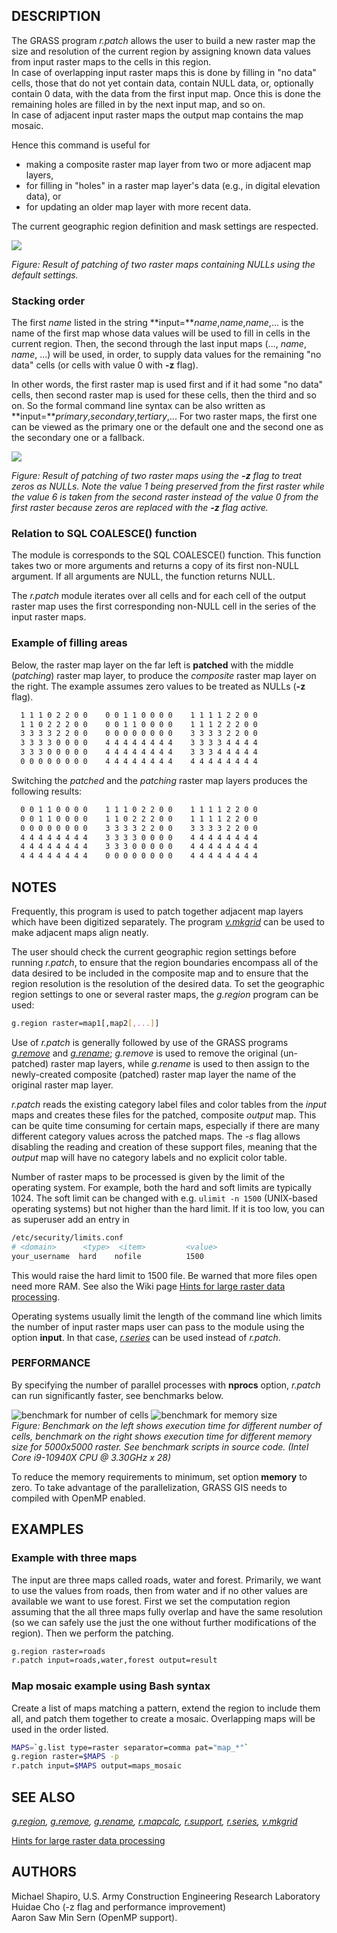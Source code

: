 ## DESCRIPTION

The GRASS program *r.patch* allows the user to build a new raster map
the size and resolution of the current region by assigning known data
values from input raster maps to the cells in this region.  
In case of overlapping input raster maps this is done by filling in "no
data" cells, those that do not yet contain data, contain NULL data, or,
optionally contain 0 data, with the data from the first input map. Once
this is done the remaining holes are filled in by the next input map,
and so on.  
In case of adjacent input raster maps the output map contains the map
mosaic.

Hence this command is useful for

- making a composite raster map layer from two or more adjacent map
  layers,
- for filling in "holes" in a raster map layer's data (e.g., in digital
  elevation data), or
- for updating an older map layer with more recent data.

The current geographic region definition and mask settings are
respected.

![](r_patch.png)

*Figure: Result of patching of two raster maps containing NULLs using
the default settings.*

### Stacking order

The first *name* listed in the string **input=***name*,*name*,*name*,...
is the name of the first map whose data values will be used to fill in
cells in the current region. Then, the second through the last input
maps (..., *name*, *name*, ...) will be used, in order, to supply data
values for the remaining "no data" cells (or cells with value 0 with
**-z** flag).

In other words, the first raster map is used first and if it had some
"no data" cells, then second raster map is used for these cells, then
the third and so on. So the formal command line syntax can be also
written as **input=***primary*,*secondary*,*tertiary*,... For two raster
maps, the first one can be viewed as the primary one or the default one
and the second one as the secondary one or a fallback.

![](r_patch_zeros_as_nulls.png)

*Figure: Result of patching of two raster maps using the **-z** flag to
treat zeros as NULLs. Note the value 1 being preserved from the first
raster while the value 6 is taken from the second raster instead of the
value 0 from the first raster because zeros are replaced with the **-z**
flag active.*

### Relation to SQL COALESCE() function

The module is corresponds to the SQL COALESCE() function. This function
takes two or more arguments and returns a copy of its first non-NULL
argument. If all arguments are NULL, the function returns NULL.

The *r.patch* module iterates over all cells and for each cell of the
output raster map uses the first corresponding non-NULL cell in the
series of the input raster maps.

### Example of filling areas

Below, the raster map layer on the far left is **patched** with the
middle (*patching*) raster map layer, to produce the *composite* raster
map layer on the right. The example assumes zero values to be treated as
NULLs (**-z** flag).

```sh
  1 1 1 0 2 2 0 0    0 0 1 1 0 0 0 0    1 1 1 1 2 2 0 0
  1 1 0 2 2 2 0 0    0 0 1 1 0 0 0 0    1 1 1 2 2 2 0 0
  3 3 3 3 2 2 0 0    0 0 0 0 0 0 0 0    3 3 3 3 2 2 0 0
  3 3 3 3 0 0 0 0    4 4 4 4 4 4 4 4    3 3 3 3 4 4 4 4
  3 3 3 0 0 0 0 0    4 4 4 4 4 4 4 4    3 3 3 4 4 4 4 4
  0 0 0 0 0 0 0 0    4 4 4 4 4 4 4 4    4 4 4 4 4 4 4 4
```

Switching the *patched* and the *patching* raster map layers produces
the following results:

```sh
  0 0 1 1 0 0 0 0    1 1 1 0 2 2 0 0    1 1 1 1 2 2 0 0
  0 0 1 1 0 0 0 0    1 1 0 2 2 2 0 0    1 1 1 1 2 2 0 0
  0 0 0 0 0 0 0 0    3 3 3 3 2 2 0 0    3 3 3 3 2 2 0 0
  4 4 4 4 4 4 4 4    3 3 3 3 0 0 0 0    4 4 4 4 4 4 4 4
  4 4 4 4 4 4 4 4    3 3 3 0 0 0 0 0    4 4 4 4 4 4 4 4
  4 4 4 4 4 4 4 4    0 0 0 0 0 0 0 0    4 4 4 4 4 4 4 4
```

## NOTES

Frequently, this program is used to patch together adjacent map layers
which have been digitized separately. The program
*[v.mkgrid](v.mkgrid.md)* can be used to make adjacent maps align
neatly.

The user should check the current geographic region settings before
running *r.patch*, to ensure that the region boundaries encompass all of
the data desired to be included in the composite map and to ensure that
the region resolution is the resolution of the desired data. To set the
geographic region settings to one or several raster maps, the *g.region*
program can be used:

```sh
g.region raster=map1[,map2[,...]]
```

Use of *r.patch* is generally followed by use of the GRASS programs
*[g.remove](g.remove.md)* and *[g.rename](g.rename.md)*; *g.remove* is
used to remove the original (un-patched) raster map layers, while
*g.rename* is used to then assign to the newly-created composite
(patched) raster map layer the name of the original raster map layer.

*r.patch* reads the existing category label files and color tables from
the *input* maps and creates these files for the patched, composite
*output* map. This can be quite time consuming for certain maps,
especially if there are many different category values across the
patched maps. The *-s* flag allows disabling the reading and creation of
these support files, meaning that the *output* map will have no category
labels and no explicit color table.

Number of raster maps to be processed is given by the limit of the
operating system. For example, both the hard and soft limits are
typically 1024. The soft limit can be changed with e.g. `ulimit -n 1500`
(UNIX-based operating systems) but not higher than the hard limit. If it
is too low, you can as superuser add an entry in

```sh
/etc/security/limits.conf
# <domain>      <type>  <item>         <value>
your_username  hard    nofile          1500
```

This would raise the hard limit to 1500 file. Be warned that more files
open need more RAM. See also the Wiki page [Hints for large raster data
processing](https://grasswiki.osgeo.org/wiki/Large_raster_data_processing).

Operating systems usually limit the length of the command line which
limits the number of input raster maps user can pass to the module using
the option **input**. In that case, *[r.series](r.series.md)* can be
used instead of *r.patch*.

### PERFORMANCE

By specifying the number of parallel processes with **nprocs** option,
*r.patch* can run significantly faster, see benchmarks below.

<img src="r_patch_benchmark_size.png" data-border="0"
alt="benchmark for number of cells" />
<img src="r_patch_benchmark_memory.png" data-border="0"
alt="benchmark for memory size" />  
*Figure: Benchmark on the left shows execution time for different number
of cells, benchmark on the right shows execution time for different
memory size for 5000x5000 raster. See benchmark scripts in source code.
(Intel Core i9-10940X CPU @ 3.30GHz x 28)*

To reduce the memory requirements to minimum, set option **memory** to
zero. To take advantage of the parallelization, GRASS GIS needs to
compiled with OpenMP enabled.

## EXAMPLES

### Example with three maps

The input are three maps called roads, water and forest. Primarily, we
want to use the values from roads, then from water and if no other
values are available we want to use forest. First we set the computation
region assuming that the all three maps fully overlap and have the same
resolution (so we can safely use the just the one without further
modifications of the region). Then we perform the patching.

```sh
g.region raster=roads
r.patch input=roads,water,forest output=result
```

### Map mosaic example using Bash syntax

Create a list of maps matching a pattern, extend the region to include
them all, and patch them together to create a mosaic. Overlapping maps
will be used in the order listed.

```sh
MAPS=`g.list type=raster separator=comma pat="map_*"`
g.region raster=$MAPS -p
r.patch input=$MAPS output=maps_mosaic
```

## SEE ALSO

*[g.region](g.region.md), [g.remove](g.remove.md),
[g.rename](g.rename.md), [r.mapcalc](r.mapcalc.md),
[r.support](r.support.md), [r.series](r.series.md),
[v.mkgrid](v.mkgrid.md)*

[Hints for large raster data
processing](https://grasswiki.osgeo.org/wiki/Large_raster_data_processing)

## AUTHORS

Michael Shapiro, U.S. Army Construction Engineering Research
Laboratory  
Huidae Cho (-z flag and performance improvement)  
Aaron Saw Min Sern (OpenMP support).
